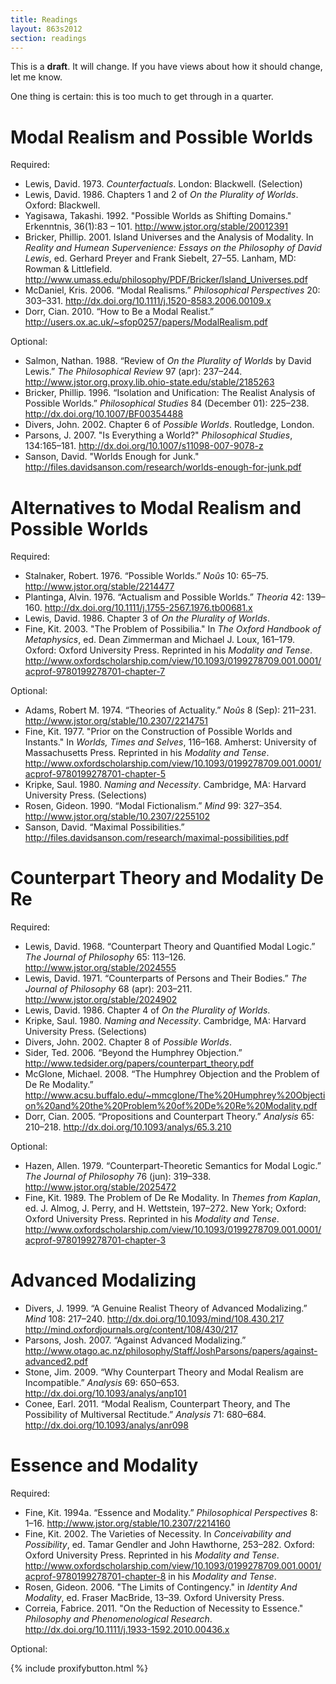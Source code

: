 ```yaml
---
title: Readings
layout: 863s2012
section: readings
---
```


This is a **draft**. It will change. If you have views about how it should change, let me know.

One thing is certain: this is too much to get through in a quarter.

Modal Realism and Possible Worlds
=================================

Required:

-   Lewis, David. 1973. *Counterfactuals*. London: Blackwell.
    (Selection)
-   Lewis, David. 1986. Chapters 1 and 2 of *On the Plurality of
    Worlds*. Oxford: Blackwell.
-   Yagisawa, Takashi. 1992. "Possible Worlds as Shifting Domains."
    Erkenntnis, 36(1):83 – 101. <http://www.jstor.org/stable/20012391>
-   Bricker, Phillip. 2001. Island Universes and the Analysis of
    Modality. In *Reality and Humean Supervenience: Essays on the
    Philosophy of David Lewis*, ed. Gerhard Preyer and Frank Siebelt,
    27–55. Lanham, MD: Rowman & Littlefield.
    <http://www.umass.edu/philosophy/PDF/Bricker/Island_Universes.pdf>
-   McDaniel, Kris. 2006. “Modal Realisms.” *Philosophical Perspectives*
    20: 303–331. <http://dx.doi.org/10.1111/j.1520-8583.2006.00109.x>
-   Dorr, Cian. 2010. “How to Be a Modal Realist.”
    <http://users.ox.ac.uk/~sfop0257/papers/ModalRealism.pdf>

Optional:

-   Salmon, Nathan. 1988. “Review of *On the Plurality of Worlds* by
    David Lewis.” *The Philosophical Review* 97 (apr): 237–244.
    <http://www.jstor.org.proxy.lib.ohio-state.edu/stable/2185263>
-   Bricker, Phillip. 1996. “Isolation and Unification: The Realist
    Analysis of Possible Worlds.” *Philosophical Studies* 84 (December
    01): 225–238. <http://dx.doi.org/10.1007/BF00354488>
-   Divers, John. 2002. Chapter 6 of *Possible Worlds*. Routledge,
    London.
-   Parsons, J. 2007. "Is Everything a World?" *Philosophical Studies*,
    134:165–181. <http://dx.doi.org/10.1007/s11098-007-9078-z>
-   Sanson, David. "Worlds Enough for Junk."
    <http://files.davidsanson.com/research/worlds-enough-for-junk.pdf>

Alternatives to Modal Realism and Possible Worlds
=================================================

Required:

-   Stalnaker, Robert. 1976. “Possible Worlds.” *Noûs* 10: 65–75.
    <http://www.jstor.org/stable/2214477>
-   Plantinga, Alvin. 1976. “Actualism and Possible Worlds.” *Theoria*
    42: 139–160. <http://dx.doi.org/10.1111/j.1755-2567.1976.tb00681.x>
-   Lewis, David. 1986. Chapter 3 of *On the Plurality of Worlds*.
-   Fine, Kit. 2003. "The Problem of Possibilia." In *The Oxford
    Handbook of Metaphysics*, ed. Dean Zimmerman and Michael J. Loux,
    161–179. Oxford: Oxford University Press. Reprinted in his *Modality
    and Tense*.
    <http://www.oxfordscholarship.com/view/10.1093/0199278709.001.0001/acprof-9780199278701-chapter-7>

Optional:

-   Adams, Robert M. 1974. “Theories of Actuality.” *Noûs* 8 (Sep):
    211–231. <http://www.jstor.org/stable/10.2307/2214751>
-   Fine, Kit. 1977. "Prior on the Construction of Possible Worlds and
    Instants." In *Worlds, Times and Selves*, 116–168. Amherst:
    University of Massachusetts Press. Reprinted in his *Modality and
    Tense*.
    <http://www.oxfordscholarship.com/view/10.1093/0199278709.001.0001/acprof-9780199278701-chapter-5>
-   Kripke, Saul. 1980. *Naming and Necessity*. Cambridge, MA: Harvard University Press. (Selections)
-   Rosen, Gideon. 1990. “Modal Fictionalism.” *Mind* 99: 327–354.
    <http://www.jstor.org/stable/10.2307/2255102>
-   Sanson, David. “Maximal Possibilities.”
    <http://files.davidsanson.com/research/maximal-possibilities.pdf>

Counterpart Theory and Modality De Re
=====================================

Required:

-   Lewis, David. 1968. “Counterpart Theory and Quantified Modal Logic.”
    *The Journal of Philosophy* 65: 113–126.
    <http://www.jstor.org/stable/2024555>
-   Lewis, David. 1971. “Counterparts of Persons and Their Bodies.” *The
    Journal of Philosophy* 68 (apr): 203–211.
    <http://www.jstor.org/stable/2024902>
-   Lewis, David. 1986. Chapter 4 of *On the Plurality of Worlds*.
-   Kripke, Saul. 1980. *Naming and Necessity*. Cambridge, MA: Harvard
    University Press. (Selections) 
-   Divers, John. 2002. Chapter 8 of *Possible Worlds*.
-   Sider, Ted. 2006. “Beyond the Humphrey Objection.”
    <http://www.tedsider.org/papers/counterpart_theory.pdf>
-   McGlone, Michael. 2008. “The Humphrey Objection and the Problem of
    De Re Modality.”
    <http://www.acsu.buffalo.edu/~mmcglone/The%20Humphrey%20Objection%20and%20the%20Problem%20of%20De%20Re%20Modality.pdf>
-   Dorr, Cian. 2005. “Propositions and Counterpart Theory.” *Analysis*
    65: 210–218. <http://dx.doi.org/10.1093/analys/65.3.210>

Optional:

-   Hazen, Allen. 1979. “Counterpart-Theoretic Semantics for Modal
    Logic.” *The Journal of Philosophy* 76 (jun): 319–338.
    <http://www.jstor.org/stable/2025472>
-   Fine, Kit. 1989. The Problem of De Re Modality. In *Themes from
    Kaplan*, ed. J. Almog, J. Perry, and H. Wettstein, 197–272. New
    York; Oxford: Oxford University Press. Reprinted in his *Modality
    and Tense*.
    <http://www.oxfordscholarship.com/view/10.1093/0199278709.001.0001/acprof-9780199278701-chapter-3>

Advanced Modalizing
===================

-   Divers, J. 1999. “A Genuine Realist Theory of Advanced Modalizing.”
    *Mind* 108: 217–240. <http://dx.doi.org/10.1093/mind/108.430.217>
    <http://mind.oxfordjournals.org/content/108/430/217>
-   Parsons, Josh. 2007. “Against Advanced Modalizing.”
    <http://www.otago.ac.nz/philosophy/Staff/JoshParsons/papers/against-advanced2.pdf>
-   Stone, Jim. 2009. “Why Counterpart Theory and Modal Realism are
    Incompatible.” *Analysis* 69: 650–653.
    <http://dx.doi.org/10.1093/analys/anp101>
-   Conee, Earl. 2011. “Modal Realism, Counterpart Theory, and The
    Possibility of Multiversal Rectitude.” *Analysis* 71: 680–684.
    <http://dx.doi.org/10.1093/analys/anr098>

Essence and Modality
====================

Required:

-   Fine, Kit. 1994a. “Essence and Modality.” *Philosophical
    Perspectives* 8: 1–16. <http://www.jstor.org/stable/10.2307/2214160>
-   Fine, Kit. 2002. The Varieties of Necessity. In *Conceivability and
    Possibility*, ed. Tamar Gendler and John Hawthorne, 253–282. Oxford:
    Oxford University Press. Reprinted in his *Modality and Tense*.
    <http://www.oxfordscholarship.com/view/10.1093/0199278709.001.0001/acprof-9780199278701-chapter-8>
    in his *Modality and Tense*.
-   Rosen, Gideon. 2006. "The Limits of Contingency." in *Identity And
    Modality*, ed. Fraser MacBride, 13–39. Oxford University Press.
-   Correia, Fabrice. 2011. "On the Reduction of Necessity to Essence."
    *Philosophy and Phenomenological Research*.
    <http://dx.doi.org/10.1111/j.1933-1592.2010.00436.x>

Optional:

{% include proxifybutton.html %}
